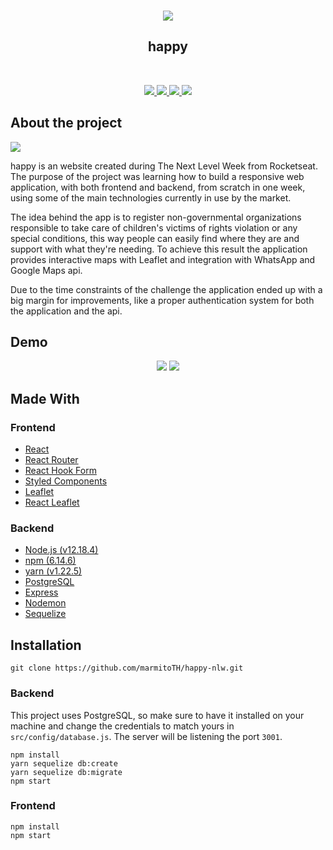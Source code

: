 <p align="center">
  </br>
  <a href="https://github.com/marmitoTH/happy-nlw">
    <img src="https://user-images.githubusercontent.com/25598040/96660779-e2ce8a80-1320-11eb-891a-503fd72dfbe1.png" />
  </a>
  <h2 align="center">happy</h2></br>
  <p align="center">
    <a href='https://nodejs.org' target='__blank'>
    	<img src="https://img.shields.io/badge/Backend-Node.js-green?style=flat-square&link=https://nodejs.org">
    </a>
    <a href='https://reactjs.org' target='__blank'>
        <img src="https://img.shields.io/badge/Frontend-React-blue?style=flat-square&link=https://reactjs.org">
    </a>
    <a href='https://www.postgresql.org' target='__blank'>
        <img src="https://img.shields.io/badge/Database-PostgreSQL-blue?style=flat-square&link=https://www.postgresql.org">
    </a>
    <a href='https://www.linkedin.com/in/lucas-rodrigues-985918197' target='__blank'>
        <img src="https://img.shields.io/badge/Lucas-social-green?logo=linkedin&style=social&link=https://www.linkedin.com/in/lucas-rodrigues-985918197">
    </a>
  </p>
</p>

## About the project

<img src="https://user-images.githubusercontent.com/25598040/96660681-9be09500-1320-11eb-81cc-841e90fb9196.png">

happy is an website created during The Next Level Week from Rocketseat. The purpose of the project was learning how to build a responsive web application, with both frontend and backend, from scratch in one week, using some of the main technologies currently in use by the market.

The idea behind the app is to register non-governmental organizations responsible  to take care of children's victims of rights violation or any special conditions, this way people can easily find where they are and support with what they're needing. To achieve this result the application provides interactive maps with Leaflet and integration with WhatsApp and Google Maps api.

Due to the time constraints of the challenge the application ended up with a big margin for improvements, like a proper authentication system for both the application and the api.

## Demo

<p align="center">
  <img src="https://user-images.githubusercontent.com/25598040/96724514-4c34b480-1386-11eb-9c30-4207c68f805b.gif" />
  <img src="https://user-images.githubusercontent.com/25598040/96729019-12b27800-138b-11eb-9bf7-c3bba1117b93.gif">
</p>

## Made With

### Frontend
- [React](https://reactjs.org/)
- [React Router](https://reactrouter.com/)
- [React Hook Form](https://react-hook-form.com/)
- [Styled Components](https://styled-components.com/)
- [Leaflet](https://leafletjs.com/)
- [React Leaflet](https://react-leaflet.js.org/)

### Backend
- [Node.js (v12.18.4)](https://nodejs.org/)
- [npm (6.14.6)](https://www.npmjs.com/)
- [yarn (v1.22.5)](https://yarnpkg.com/)
- [PostgreSQL](https://www.postgresql.org/)
- [Express](https://expressjs.com/)
- [Nodemon](https://nodemon.io/)
- [Sequelize](https://sequelize.org/)

## Installation

`git clone https://github.com/marmitoTH/happy-nlw.git`

### Backend

This project uses PostgreSQL, so make sure to have it installed on your machine and change the credentials to match yours in `src/config/database.js`. The server will be listening the port `3001`.

```
npm install
yarn sequelize db:create
yarn sequelize db:migrate
npm start
```

### Frontend

```
npm install
npm start
```
